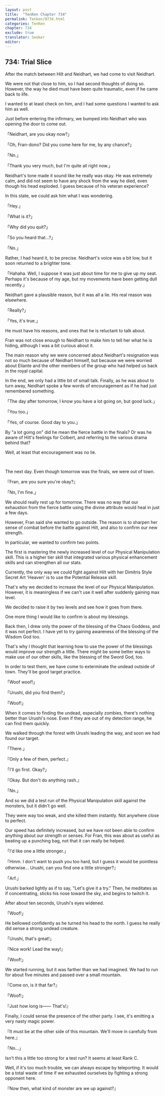 ```yaml
---
layout: post
title:  "TenKen Chapter 734"
permalink: Tenken/0734.html
categories: TenKen
chapter: 734
exclude: true
translator: Seeker
editor: 
---
```

<h2>734: Trial Slice</h2>

After the match between Hilt and Neidhart, we had come to visit Neidhart.

We were not that close to him, so I had second thoughts of doing so. However, the way he died must have been quite traumatic, even if he came back to life.

I wanted to at least check on him, and I had some questions I wanted to ask him as well.

Just before entering the infirmary, we bumped into Neidhart who was opening the door to come out.

「Neidhart, are you okay now?」

「Oh, Fran-dono? Did you come here for me, by any chance?」

「Nn.」

「Thank you very much, but I'm quite all right now.」

Neidhart's tone made it sound like he really was okay. He was extremely calm, and did not seem to have any shock from the way he died, even though his head exploded. I guess because of his veteran experience?

In this state, we could ask him what I was wondering.

「Hey.」

「What is it?」

「Why did you quit?」

「So you heard that...?」

「Nn.」

Rather, I had heard it, to be precise. Neidhart's voice was a bit low, but it soon returned to a brighter tone.

「Hahaha. Well, I suppose it was just about time for me to give up my seat. Perhaps it's because of my age, but my movements have been getting dull recently.」

Neidhart gave a plausible reason, but it was all a lie. His real reason was elsewhere.

「Really?」

「Yes, it's true.」

He must have his reasons, and ones that he is reluctant to talk about.

Fran was not close enough to Neidhart to make him to tell her what he is hiding, although I was a bit curious about it.

The main reason why we were concerned about Neidhart's resignation was not so much because of Neidhart himself, but because we were worried about Eliante and the other members of the group who had helped us back in the royal capital.

In the end, we only had a little bit of small talk. Finally, as he was about to turn away, Neidhart spoke a few words of encouragement as if he had just remembered something.

「The day after tomorrow, I know you have a lot going on, but good luck.」

「You too.」

「Yes, of course. Good day to you.」

By "a lot going on" did he mean the fierce battle in the finals? Or was he aware of Hilt's feelings for Colbert, and referring to the various drama behind that?

Well, at least that encouragement was no lie.

<br>

The next day. Even though tomorrow was the finals, we were out of town.

『Fran, are you sure you're okay?』

「Nn, I'm fine.」

We should really rest up for tomorrow. There was no way that our exhaustion from the fierce battle using the divine attribute would heal in just a few days.

However, Fran said she wanted to go outside. The reason is to sharpen her sense of combat before the battle against Hilt, and also to confirm our new strength.

In particular, we wanted to confirm two points.

The first is mastering the newly increased level of our Physical Manipulation skill. This is a higher tier skill that integrated various physical enhancement skills and can strengthen all our stats.

Currently, the only way we could fight against Hilt with her Dimitris Style Secret Art 'Heaven' is to use the Potential Release skill.

That's why we decided to increase the level of our Physical Manipulation. However, it is meaningless if we can't use it well after suddenly gaining max level.

We decided to raise it by two levels and see how it goes from there.

One more thing I would like to confirm is about my blessings.

Back then, I drew only the power of the blessing of the Chaos Goddess, and it was not perfect. I have yet to try gaining awareness of the blessing of the Wisdom God too.

That's why I thought that learning how to use the power of the blessings would improve our strength a little. There might be some better ways to make use of our other skills, like the blessing of the Sword God, too.

In order to test them, we have come to exterminate the undead outside of town. They'll be good target practice.

「Woof woof!」

「Urushi, did you find them?」

「Woof!」

When it comes to finding the undead, especially zombies, there's nothing better than Urushi's nose. Even if they are out of my detection range, he can find them quickly.

We walked through the forest with Urushi leading the way, and soon we had found our target.

「There.」

『Only a few of them, perfect.』

「I'll go first. Okay?」

『Okay. But don't do anything rash.』

「Nn.」

And so we did a test run of the Physical Manipulation skill against the monsters, but it didn't go well.

They were way too weak, and she killed them instantly. Not anywhere close to perfect.

Our speed has definitely increased, but we have not been able to confirm anything about our strength or senses. For Fran, this was about as useful as beating up a punching bag, not that it can really be helped.

「I'd like one a little stronger.」

『Hmm. I don't want to push you too hard, but I guess it would be pointless otherwise... Urushi, can you find one a little stronger?』

「Arf.」

Urushi barked lightly as if to say, "Let's give it a try." Then, he meditates as if concentrating, sticks his nose toward the sky, and begins to twitch it.

After about ten seconds, Urushi's eyes widened.

「Woof!」

He bellowed confidently as he turned his head to the north. I guess he really did sense a strong undead creature.

「Urushi, that's great!」

『Nice work! Lead the way!』

「Woof!」

We started running, but it was farther than we had imagined. We had to run for about five minutes and passed over a small mountain.

『Come on, is it that far?』

「Woof!」

『Just how long is―― That's!』

Finally, I could sense the presence of the other party. I see, it's emitting a very nasty magic power.

『It must be at the other side of this mountain. We'll move in carefully from here.』

「Nn...」

Isn't this a little too strong for a test run? It seems at least Rank C.

Well, if it's too much trouble, we can always escape by teleporting. It would be a total waste of time if we exhausted ourselves by fighting a strong opponent here.

『Now then, what kind of monster are we up against?』









